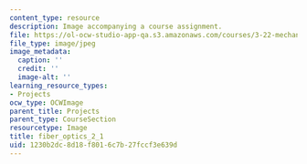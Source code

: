 ```yaml
---
content_type: resource
description: Image accompanying a course assignment.
file: https://ol-ocw-studio-app-qa.s3.amazonaws.com/courses/3-22-mechanical-behavior-of-materials-spring-2008/1230b2dc8d18f8016c7b27fccf3e639d_fiber_optics_2_1.jpg
file_type: image/jpeg
image_metadata:
  caption: ''
  credit: ''
  image-alt: ''
learning_resource_types:
- Projects
ocw_type: OCWImage
parent_title: Projects
parent_type: CourseSection
resourcetype: Image
title: fiber_optics_2_1
uid: 1230b2dc-8d18-f801-6c7b-27fccf3e639d
---
```

